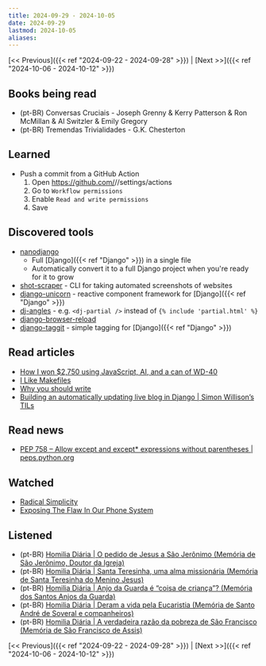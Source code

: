 ```yaml
---
title: 2024-09-29 - 2024-10-05
date: 2024-09-29
lastmod: 2024-10-05
aliases:
---
```


[<< Previous]({{< ref "2024-09-22 - 2024-09-28" >}}) | [Next >>]({{< ref "2024-10-06 - 2024-10-12" >}})

## Books being read
- (pt-BR) Conversas Cruciais - Joseph Grenny & Kerry Patterson & Ron McMillan &
  Al Switzler & Emily Gregory
- (pt-BR) Tremendas Trivialidades - G.K. Chesterton

## Learned
- Push a commit from a GitHub Action
    1. Open https://github.com/<user>/<repo>/settings/actions
    2. Go to `Workflow permissions`
    3. Enable `Read and write permissions`
    4. Save

## Discovered tools
- [nanodjango](https://github.com/radiac/nanodjango)
  * Full [Django]({{< ref "Django" >}}) in a single file
  * Automatically convert it to a full Django project when you're ready for it
    to grow
- [shot-scraper](https://github.com/simonw/shot-scraper/) - CLI for taking
  automated screenshots of websites
- [django-unicorn](https://github.com/adamghill/django-unicorn) - reactive
  component framework for [Django]({{< ref "Django" >}})
- [dj-angles](https://github.com/adamghill/dj-angles) - e.g. `<dj-partial />`
  instead of `{% include 'partial.html' %}`
- [django-browser-reload](https://github.com/adamchainz/django-browser-reload)
- [django-taggit](https://github.com/jazzband/django-taggit) - simple tagging
  for [Django]({{< ref "Django" >}})

## Read articles
- [How I won $2,750 using JavaScript, AI, and a can of WD-40](https://davekiss.com/blog/how-i-won-2750-using-javascript-ai-and-a-can-of-wd-40)
- [I Like Makefiles](https://switowski.com/blog/i-like-makefiles)
- [Why you should write](https://davekiss.com/blog/why-you-should-write)
- [Building an automatically updating live blog in Django | Simon Willison’s TILs](https://til.simonwillison.net/django/live-blog)

## Read news
- [PEP 758 – Allow except and except* expressions without parentheses | peps.python.org](https://peps.python.org/pep-0758)

## Watched
- [Radical Simplicity](https://www.youtube.com/watch?v=xh-iMBOXl6M)
- [Exposing The Flaw In Our Phone System](https://www.youtube.com/watch?v=wVyu7NB7W6Y)

## Listened
- (pt-BR) [Homilia Diária | O pedido de Jesus a São Jerônimo (Memória de São Jerônimo, Doutor da Igreja)](https://www.youtube.com/watch?v=tXDrni6w29s)
- (pt-BR) [Homilia Diária | Santa Teresinha, uma alma missionária (Memória de Santa Teresinha do Menino Jesus)](https://www.youtube.com/watch?v=833ZGMfHCtA)
- (pt-BR) [Homilia Diária | Anjo da Guarda é “coisa de criança”? (Memória dos Santos Anjos da Guarda)](https://www.youtube.com/watch?v=VUkJqZZJYNQ)
- (pt-BR) [Homilia Diária | Deram a vida pela Eucaristia (Memória de Santo André de Soveral e companheiros)](https://www.youtube.com/watch?v=mAMZhXhsD1c)
- (pt-BR) [Homilia Diária | A verdadeira razão da pobreza de São Francisco (Memória de São Francisco de Assis)](https://www.youtube.com/watch?v=ZLHFlZkP0-0)


[<< Previous]({{< ref "2024-09-22 - 2024-09-28" >}}) | [Next >>]({{< ref "2024-10-06 - 2024-10-12" >}})
